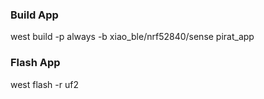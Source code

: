 ### Build App
west build -p always -b xiao_ble/nrf52840/sense pirat_app

### Flash App
west flash -r uf2